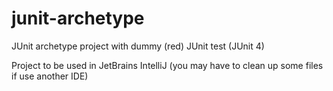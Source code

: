 # junit-archetype
JUnit archetype project with dummy (red) JUnit test (JUnit 4)

Project to be used in JetBrains IntelliJ (you may have to clean up some files if use another IDE)

